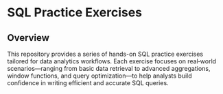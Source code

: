 # SQL Practice Exercises

## Overview

This repository provides a series of hands-on SQL practice exercises tailored for data analytics workflows. Each exercise focuses on real‑world scenarios—ranging from basic data retrieval to advanced aggregations, window functions, and query optimization—to help analysts build confidence in writing efficient and accurate SQL queries.

